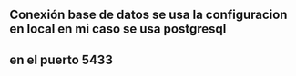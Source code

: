 ## Conexión base de datos se usa la configuracion en local en mi caso se usa  postgresql
## en el puerto 5433 